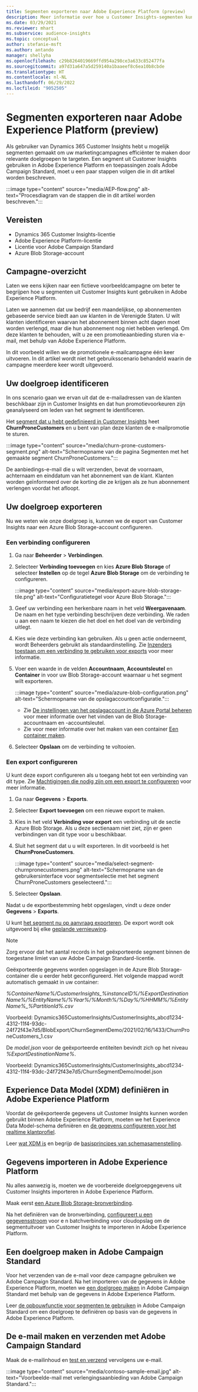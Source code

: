 ```yaml
---
title: Segmenten exporteren naar Adobe Experience Platform (preview)
description: Meer informatie over hoe u Customer Insights-segmenten kunt gebruiken in Adobe Experience Platform.
ms.date: 03/29/2021
ms.reviewer: mhart
ms.subservice: audience-insights
ms.topic: conceptual
author: stefanie-msft
ms.author: antando
manager: shellyha
ms.openlocfilehash: c29b8264019669ffd954a298ce3a633c852477fa
ms.sourcegitcommit: a97d31a647a5d259140a1baaeef8c6ea10b8cbde
ms.translationtype: HT
ms.contentlocale: nl-NL
ms.lasthandoff: 06/29/2022
ms.locfileid: "9052505"
---
```

# <a name="export-segments-to-adobe-experience-platform-preview"></a>Segmenten exporteren naar Adobe Experience Platform (preview)

Als gebruiker van Dynamics 365 Customer Insights hebt u mogelijk segmenten gemaakt om uw marketingcampagnes efficiënter te maken door relevante doelgroepen te targeten. Een segment uit Customer Insights gebruiken in Adobe Experience Platform en toepassingen zoals Adobe Campaign Standard, moet u een paar stappen volgen die in dit artikel worden beschreven.

:::image type="content" source="media/AEP-flow.png" alt-text="Procesdiagram van de stappen die in dit artikel worden beschreven.":::

## <a name="prerequisites"></a>Vereisten

-   Dynamics 365 Customer Insights-licentie
-   Adobe Experience Platform-licentie
-   Licentie voor Adobe Campaign Standard
-   Azure Blob Storage-account

## <a name="campaign-overview"></a>Campagne-overzicht

Laten we eens kijken naar een fictieve voorbeeldcampagne om beter te begrijpen hoe u segmenten uit Customer Insights kunt gebruiken in Adobe Experience Platform.

Laten we aannemen dat uw bedrijf een maandelijkse, op abonnementen gebaseerde service biedt aan uw klanten in de Verenigde Staten. U wilt klanten identificeren waarvan het abonnement binnen acht dagen moet worden verlengd, maar die hun abonnement nog niet hebben verlengd. Om deze klanten te behouden, wilt u ze een promotieaanbieding sturen via e-mail, met behulp van Adobe Experience Platform.

In dit voorbeeld willen we de promotionele e-mailcampagne één keer uitvoeren. In dit artikel wordt niet het gebruiksscenario behandeld waarin de campagne meerdere keer wordt uitgevoerd.

## <a name="identify-your-target-audience"></a>Uw doelgroep identificeren

In ons scenario gaan we ervan uit dat de e-mailadressen van de klanten beschikbaar zijn in Customer Insights en dat hun promotievoorkeuren zijn geanalyseerd om leden van het segment te identificeren.

Het [segment dat u hebt gedefinieerd in Customer Insights](segments.md) heet **ChurnProneCustomers** en u bent van plan deze klanten de e-mailpromotie te sturen.

:::image type="content" source="media/churn-prone-customers-segment.png" alt-text="Schermopname van de pagina Segmenten met het gemaakte segment ChurnProneCustomers.":::

De aanbiedings-e-mail die u wilt verzenden, bevat de voornaam, achternaam en einddatum van het abonnement van de klant. Klanten worden geïnformeerd over de korting die ze krijgen als ze hun abonnement verlengen voordat het afloopt.

## <a name="export-your-target-audience"></a>Uw doelgroep exporteren

Nu we weten wie onze doelgroep is, kunnen we de export van Customer Insights naar een Azure Blob Storage-account configureren.

### <a name="configure-a-connection"></a>Een verbinding configureren

1. Ga naar **Beheerder** > **Verbindingen**.

1. Selecteer **Verbinding toevoegen** en kies **Azure Blob Storage** of selecteer **Instellen** op de tegel **Azure Blob Storage** om de verbinding te configureren.

   :::image type="content" source="media/export-azure-blob-storage-tile.png" alt-text="Configuratietegel voor Azure Blob Storage."::: 

1. Geef uw verbinding een herkenbare naam in het veld **Weergavenaam**. De naam en het type verbinding beschrijven deze verbinding. We raden u aan een naam te kiezen die het doel en het doel van de verbinding uitlegt.

1. Kies wie deze verbinding kan gebruiken. Als u geen actie onderneemt, wordt Beheerders gebruikt als standaardinstelling. Zie [Inzenders toestaan om een verbinding te gebruiken voor exports](connections.md#allow-contributors-to-use-a-connection-for-exports) voor meer informatie.

1. Voer een waarde in de velden **Accountnaam**, **Accountsleutel** en **Container** in voor uw Blob Storage-account waarnaar u het segment wilt exporteren.  
      
   :::image type="content" source="media/azure-blob-configuration.png" alt-text="Schermopname van de opslagaccountconfiguratie."::: 
   
    - Zie [De instellingen van het opslagaccount in de Azure Portal beheren](/azure/storage/common/storage-account-manage) voor meer informatie over het vinden van de Blob Storage-accountnaam en -accountsleutel.
    - Zie voor meer informatie over het maken van een container [Een container maken](/azure/storage/blobs/storage-quickstart-blobs-portal#create-a-container).

1. Selecteer **Opslaan** om de verbinding te voltooien. 

### <a name="configure-an-export"></a>Een export configureren

U kunt deze export configureren als u toegang hebt tot een verbinding van dit type. Zie [Machtigingen die nodig zijn om een export te configureren](export-destinations.md#set-up-a-new-export) voor meer informatie.

1. Ga naar **Gegevens** > **Exports**.

1. Selecteer **Export toevoegen** om een nieuwe export te maken.

1. Kies in het veld **Verbinding voor export** een verbinding uit de sectie Azure Blob Storage. Als u deze sectienaam niet ziet, zijn er geen verbindingen van dit type voor u beschikbaar.

1. Sluit het segment dat u u wilt exporteren. In dit voorbeeld is het **ChurnProneCustomers**​.

   :::image type="content" source="media/select-segment-churnpronecustomers.png" alt-text="Schermopname van de gebruikersinterface voor segmentselectie met het segment ChurnProneCustomers geselecteerd.":::

1. Selecteer **Opslaan**.

Nadat u de exportbestemming hebt opgeslagen, vindt u deze onder **Gegevens** > **Exports**.

U kunt [het segment nu op aanvraag exporteren](export-destinations.md#run-exports-on-demand)​. De export wordt ook uitgevoerd bij elke [geplande vernieuwing](system.md).

> [!NOTE]
> Zorg ervoor dat het aantal records in het geëxporteerde segment binnen de toegestane limiet van uw Adobe Campaign Standard-licentie.

Geëxporteerde gegevens worden opgeslagen in de Azure Blob Storage-container die u eerder hebt geconfigureerd. Het volgende mappad wordt automatisch gemaakt in uw container:

*%ContainerName%/CustomerInsights_%instanceID%/%ExportDestinationName%/%EntityName%/%Year%/%Month%/%Day%/%HHMM%/%EntityName%_%PartitionId%.csv*

Voorbeeld: Dynamics365CustomerInsights/CustomerInsights_abcd1234-4312-11f4-93dc-24f72f43e7d5/BlobExport/ChurnSegmentDemo/2021/02/16/1433/ChurnProneCustomers_1.csv

De *model.json* voor de geëxporteerde entiteiten bevindt zich op het niveau *%ExportDestinationName%*.

Voorbeeld: Dynamics365CustomerInsights/CustomerInsights_abcd1234-4312-11f4-93dc-24f72f43e7d5/ChurnSegmentDemo/model.json

## <a name="define-experience-data-model-xdm-in-adobe-experience-platform"></a>Experience Data Model (XDM) definiëren in Adobe Experience Platform

Voordat de geëxporteerde gegevens uit Customer Insights kunnen worden gebruikt binnen Adobe Experience Platform, moeten we het Experience Data Model-schema definiëren en [de gegevens configureren voor het realtime klantprofiel](https://experienceleague.adobe.com/docs/experience-platform/profile/tutorials/dataset-configuration.html#tutorials).

Leer [wat XDM is](https://experienceleague.adobe.com/docs/experience-platform/xdm/home.html) en begrijp de [basisprincipes van schemasamenstelling](https://experienceleague.adobe.com/docs/experience-platform/xdm/schema/composition.html#schema).

## <a name="import-data-into-adobe-experience-platform"></a>Gegevens importeren in Adobe Experience Platform

Nu alles aanwezig is, moeten we de voorbereide doelgroepgegevens uit Customer Insights importeren in Adobe Experience Platform.

Maak eerst [een Azure Blob Storage-bronverbinding](https://experienceleague.adobe.com/docs/experience-platform/sources/ui-tutorials/create/cloud-storage/blob.html#getting-started)​.    

Na het definiëren van de bronverbinding, [configureert u een gegevensstroom](https://experienceleague.adobe.com/docs/experience-platform/sources/ui-tutorials/dataflow/cloud-storage.html#ui-tutorials) voor e n batchverbinding voor cloudopslag om de segmentuitvoer van Customer Insights te importeren in Adobe Experience Platform.

## <a name="create-an-audience-in-adobe-campaign-standard"></a>Een doelgroep maken in Adobe Campaign Standard

Voor het verzenden van de e-mail voor deze campagne gebruiken we Adobe Campaign Standard. Na het importeren van de gegevens in Adobe Experience Platform, moeten we [een doelgroep maken](https://experienceleague.adobe.com/docs/campaign-standard/using/profiles-and-audiences/get-started-profiles-and-audiences.html#permission) in Adobe Campaign Standard met behulp van de gegevens in Adobe Experience Platform.


Leer [de opbouwfunctie voor segmenten te gebruiken](https://experienceleague.adobe.com/docs/campaign-standard/using/integrating-with-adobe-cloud/adobe-experience-platform/audience-destinations/aep-using-segment-builder.html) in Adobe Campaign Standard om een doelgroep te definiëren op basis van de gegevens in Adobe Experience Platform.

## <a name="create-and-send-the-email-using-adobe-campaign-standard"></a>De e-mail maken en verzenden met Adobe Campaign Standard

Maak de e-mailinhoud en [test en verzend](https://experienceleague.adobe.com/docs/campaign-standard/using/testing-and-sending/get-started-sending-messages.html#preparing-and-testing-messages) vervolgens uw e-mail.

:::image type="content" source="media/contoso-sample-email.jpg" alt-text="Voorbeelde-mail met verlengingsaanbieding van Adobe Campaign Standard.":::

